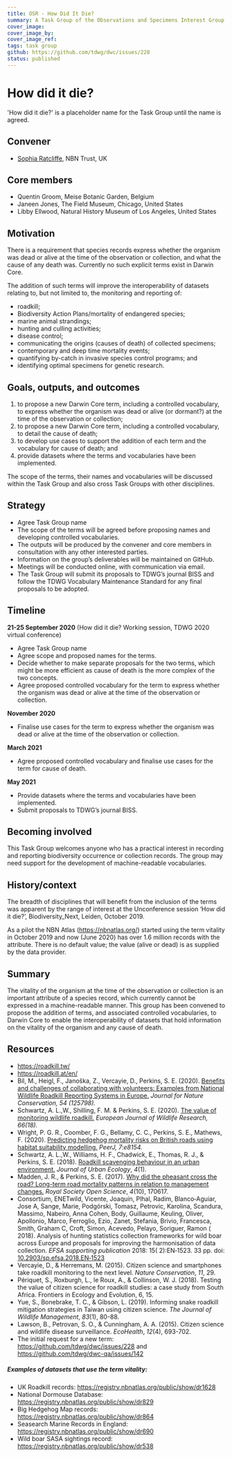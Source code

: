 ```yaml
---
title: OSR - How Did It Die?
summary: A Task Group of the Observations and Specimens Interest Group
cover_image:
cover_image_by:
cover_image_ref:
tags: task group
github: https://github.com/tdwg/dwc/issues/228
status: published
---
```


# How did it die? 

'How did it die?' is a placeholder name for the Task Group until the name is agreed. 

## Convener

  - [Sophia Ratcliffe](mailto:s.ratcliffe@nbn.org.uk), NBN Trust, UK

## Core members

  - Quentin Groom, Meise Botanic Garden, Belgium
  - Janeen Jones, The Field Museum, Chicago, United States
  - Libby Ellwood, Natural History Museum of Los Angeles, United States

## Motivation

There is a requirement that species records express whether the organism was dead or alive at the time of the observation or collection, and what the cause of any death was. Currently no such explicit terms exist in Darwin Core.

The addition of such terms will improve the interoperability of datasets relating to, but not limited to, the monitoring and reporting of:

  - roadkill;
  - Biodiversity Action Plans/mortality of endangered species;
  - marine animal strandings;
  - hunting and culling activities;
  - disease control;
  - communicating the origins (causes of death) of collected specimens;
  - contemporary and deep time mortality events;
  - quantifying by-catch in invasive species control programs; and
  - identifying optimal specimens for genetic research.

## Goals, outputs, and outcomes

1.  to propose a new Darwin Core term, including a controlled vocabulary, to express whether the organism was dead or alive (or dormant?) at the time of the observation or collection;
2.  to propose a new Darwin Core term, including a controlled vocabulary, to detail the cause of death;
3.  to develop use cases to support the addition of each term and the vocabulary for cause of death; and
4.  provide datasets where the terms and vocabularies have been implemented.

The scope of the terms, their names and vocabularies will be discussed within the Task Group and also cross Task Groups with other disciplines.

## Strategy 

  - Agree Task Group name
  - The scope of the terms will be agreed before proposing names and developing controlled vocabularies.
  - The outputs will be produced by the convener and core members in consultation with any other interested parties.
  - Information on the group’s deliverables will be maintained on GitHub.
  - Meetings will be conducted online, with communication via email.
  - The Task Group will submit its proposals to TDWG’s journal BISS and follow the TDWG Vocabulary Maintenance Standard for any final
    proposals to be adopted.

## Timeline

**21-25 September 2020** (How did it die? Working session, TDWG 2020 virtual conference)

  - Agree Task Group name
  - Agree scope and proposed names for the terms.
  - Decide whether to make separate proposals for the two terms, which
    might be more efficient as cause of death is the more complex of
    the two concepts.
  - Agree proposed controlled vocabulary for the term to express
    whether the organism was dead or alive at the time of the
    observation or collection.

**November 2020**

  - Finalise use cases for the term to express whether the
organism was dead or alive at the time of the observation or
collection.

**March 2021**

- Agree proposed controlled vocabulary and finalise use
cases for the term for cause of death.

**May 2021**

  - Provide datasets where the terms and vocabularies have been implemented.
  - Submit proposals to TDWG’s journal BISS.

## Becoming involved

This Task Group welcomes anyone who has a practical interest in
recording and reporting biodiversity occurrence or collection records.
The group may need support for the development of machine-readable
vocabularies.

## History/context

The breadth of disciplines that will benefit from the inclusion of the
terms was apparent by the range of interest at the Unconference
session ‘How did it die?’, Biodiversity\_Next, Leiden, October 2019.

As a pilot the NBN Atlas (https://nbnatlas.org/) started using the
term vitality in October 2019 and now (June 2020) has over 1.6 million
records with the attribute. There is no default value; the value
(alive or dead) is as supplied by the data provider.

## Summary

The vitality of the organism at the time of the observation or
collection is an important attribute of a species record, which
currently cannot be expressed in a machine-readable manner. This group
has been convened to propose the addition of terms, and associated
controlled vocabularies, to Darwin Core to enable the interoperability
of datasets that hold information on the vitality of the organism and
any cause of death.

## Resources

  - <https://roadkill.tw/>  
  - <https://roadkill.at/en/>
  - Bíl, M., Heigl, F., Janoška, Z., Vercayie, D., Perkins, S. E.
    (2020). [Benefits and challenges of collaborating with volunteers:
    Examples from National Wildlife Roadkill Reporting Systems in
    Europe.](https://www-sciencedirect-com.abc.cardiff.ac.uk/science/article/pii/S1617138119303449)
    *Journal for Nature Conservation, 54 (125798).*
  - Schwartz, A. L.,W., Shilling, F. M. & Perkins, S. E. (2020). [The
    value of monitoring wildlife
    roadkill.](https://link.springer.com/article/10.1007/s10344-019-1357-4)
    *European Journal of Wildlife Research, 66(18).*
  - Wright, P. G. R., Coomber, F. G., Bellamy, C. C., Perkins, S. E.,
    Mathews, F. (2020). [<span class="underline">Predicting hedgehog
    mortality risks on British roads using habitat suitability
    modelling</span>.](https://peerj.com/articles/8154/) *PeerJ,
    7:e8154.*
  - Schwartz, A. L.,W., Williams, H. F., Chadwick, E., Thomas, R. J., &
    Perkins, S. E. (2018). [Roadkill scavenging behaviour in an urban
    environment.](https://academic.oup.com/jue/article/4/1/juy006/4995187) *Journal
    of Urban Ecology*, *4*(1).
  - Madden, J. R., & Perkins, S. E. (2017). [Why did the pheasant cross
    the road? Long-term road mortality patterns in relation to
    management
    changes.](http://rsos.royalsocietypublishing.org/content/4/10/170617) *Royal
    Society Open Science*, *4*(10), 170617.
  - Consortium, ENETwild, Vicente, Joaquín, Plhal, Radim, Blanco‐Aguiar,
    Jose A, Sange, Marie, Podgórski, Tomasz, Petrovic, Karolina,
    Scandura, Massimo, Nabeiro, Anna Cohen, Body, Guillaume, Keuling,
    Oliver, Apollonio, Marco, Ferroglio, Ezio, Zanet, Stefania, Brivio,
    Francesca, Smith, Graham C, Croft, Simon, Acevedo, Pelayo, Soriguer,
    Ramon ( 2018). Analysis of hunting statistics collection frameworks
    for wild boar across Europe and proposals for improving the
    harmonisation of data collection. *EFSA supporting publication*
    2018: 15( 2):EN‐1523. 33 pp. doi:
    [10.2903/sp.efsa.2018.EN‐1523](https://doi.org/10.2903/sp.efsa.2018.EN-1523)
  - Vercayie, D., & Herremans, M. (2015). Citizen science and
    smartphones take roadkill monitoring to the next level. *Nature
    Conservation*, *11*, 29. 
  - Périquet, S., Roxburgh, L., le Roux, A., & Collinson, W. J. (2018).
    Testing the value of citizen science for roadkill studies: a case
    study from South Africa. Frontiers in Ecology and Evolution, 6, 15.
  - Yue, S., Bonebrake, T. C., & Gibson, L. (2019). Informing snake
    roadkill mitigation strategies in Taiwan using citizen science. *The
    Journal of Wildlife Management*, *83*(1), 80-88. 
  - Lawson, B., Petrovan, S. O., & Cunningham, A. A. (2015). Citizen
    science and wildlife disease surveillance. *EcoHealth*, *12*(4),
    693-702. 
  - The initial request for a new term:
    <https://github.com/tdwg/dwc/issues/228> and
    <https://github.com/tdwg/dwc-qa/issues/142>

##### Examples of datasets that use the term vitality:

  - UK Roadkill records:
    <https://registry.nbnatlas.org/public/show/dr1628>
  - National Dormouse Database:
    <https://registry.nbnatlas.org/public/show/dr829>
  - Big Hedgehog Map records:
    <https://registry.nbnatlas.org/public/show/dr864>
  - Seasearch Marine Records in England:
    <https://registry.nbnatlas.org/public/show/dr690>
  - Wild boar SASA sightings record:
    https://registry.nbnatlas.org/public/show/dr538

